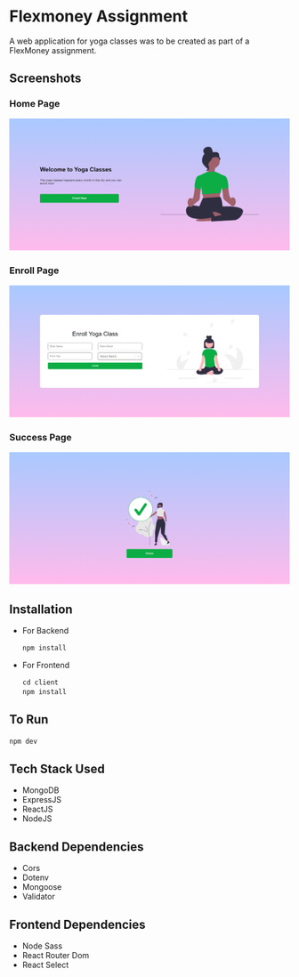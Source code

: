 # Flexmoney Assignment

A web application for yoga classes was to be created as part of a FlexMoney assignment.

## Screenshots

### Home Page

![](./client/src/App/assets/docs/home.png)

### Enroll Page

![](./client/src/App/assets/docs/enroll.png)

### Success Page

![](./client/src/App/assets/docs/success.png)

## Installation

- For Backend

  ```javascript
  npm install
  ```

- For Frontend

  ```javascript
  cd client
  npm install
  ```

## To Run

```javascript
npm dev
```

## Tech Stack Used

- MongoDB
- ExpressJS
- ReactJS
- NodeJS

## Backend Dependencies

- Cors
- Dotenv
- Mongoose
- Validator

## Frontend Dependencies

- Node Sass
- React Router Dom
- React Select
